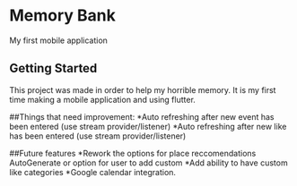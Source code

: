 # Memory Bank

My first mobile application

## Getting Started

This project was made in order to help my horrible memory. 
It is my first time making a mobile application and using flutter.

##Things that need improvement:
*Auto refreshing after new event has been entered (use stream provider/listener)
*Auto refreshing after new like has been entered (use stream provider/listener)

##Future features
*Rework the options for place reccomendations AutoGenerate or option for user to add custom
*Add ability to have custom like categories
*Google calendar integration.


